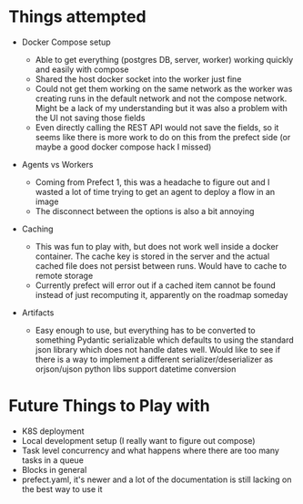 # Things attempted

- Docker Compose setup
  - Able to get everything (postgres DB, server, worker) working quickly and easily with compose
  - Shared the host docker socket into the worker just fine
  - Could not get them working on the same network as the worker was creating runs in the default network and not the compose network.  Might be a lack of my understanding but it was also a problem with the UI not saving those fields
  - Even directly calling the REST API would not save the fields, so it seems like there is more work to do on this from the prefect side (or maybe a good docker compose hack I missed)

- Agents vs Workers
  - Coming from Prefect 1, this was a headache to figure out and I wasted a lot of time trying to get an agent to deploy a flow in an image
  - The disconnect between the options is also a bit annoying

- Caching
  -  This was fun to play with, but does not work well inside a docker container.  The cache key is stored in the server and the actual cached file does not persist between runs.  Would have to cache to remote storage
  -  Currently prefect will error out if a cached item cannot be found instead of just recomputing it, apparently on the roadmap someday
 
- Artifacts
  - Easy enough to use, but everything has to be converted to something Pydantic serializable which defaults to using the standard json library which does not handle dates well.  Would like to see if there is a way to implement a different serializer/deserializer as orjson/ujson python libs support datetime conversion

 # Future Things to Play with
 - K8S deployment
 - Local development setup (I really want to figure out compose)
 - Task level concurrency and what happens where there are too many tasks in a queue
 - Blocks in general
 - prefect.yaml, it's newer and a lot of the documentation is still lacking on the best way to use it
